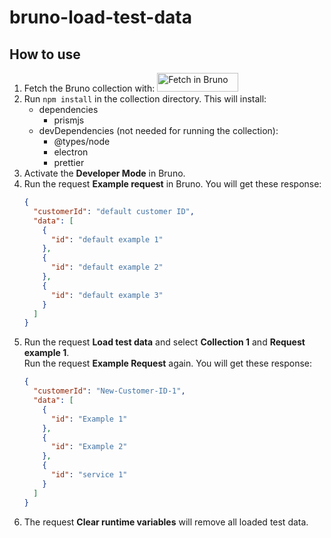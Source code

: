 # bruno-load-test-data

## How to use

1. Fetch the Bruno collection with:
   [<img src="https://fetch.usebruno.com/button.svg" alt="Fetch in Bruno" style="width: 130px; height: 30px;" width="128" height="32">](https://fetch.usebruno.com?url=git%40github.com%3ARobertHaedrich2012%2Fbruno-load-test-data.git 'target=_blank rel=noopener noreferrer')
2. Run `npm install` in the collection directory. This will install:
   - dependencies
     - prismjs
   - devDependencies (not needed for running the collection):
     - @types/node
     - electron
     - prettier
3. Activate the **Developer Mode** in Bruno.
4. Run the request **Example request** in Bruno. You will get these response:
   ```json
   {
     "customerId": "default customer ID",
     "data": [
       {
         "id": "default example 1"
       },
       {
         "id": "default example 2"
       },
       {
         "id": "default example 3"
       }
     ]
   }
   ```
5. Run the request **Load test data** and select **Collection 1** and **Request example 1**.  
    Run the request **Example Request** again. You will get these response:
   ```json
   {
     "customerId": "New-Customer-ID-1",
     "data": [
       {
         "id": "Example 1"
       },
       {
         "id": "Example 2"
       },
       {
         "id": "service 1"
       }
     ]
   }
   ```
6. The request **Clear runtime variables** will remove all loaded test data.
